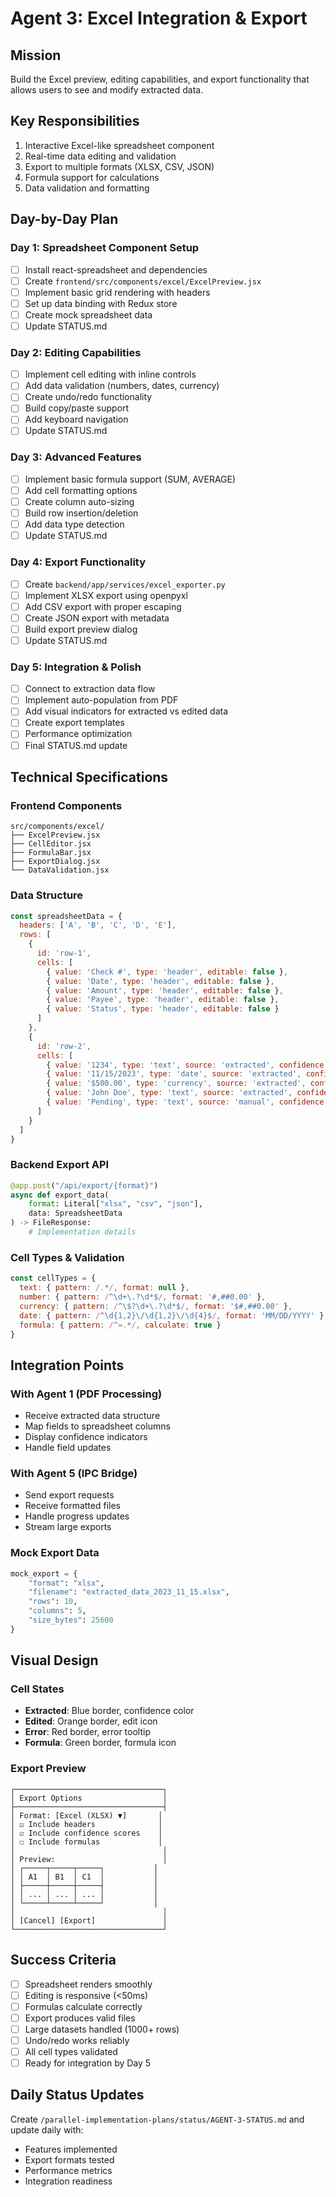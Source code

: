 # Agent 3: Excel Integration & Export

## Mission
Build the Excel preview, editing capabilities, and export functionality that allows users to see and modify extracted data.

## Key Responsibilities
1. Interactive Excel-like spreadsheet component
2. Real-time data editing and validation
3. Export to multiple formats (XLSX, CSV, JSON)
4. Formula support for calculations
5. Data validation and formatting

## Day-by-Day Plan

### Day 1: Spreadsheet Component Setup
- [ ] Install react-spreadsheet and dependencies
- [ ] Create `frontend/src/components/excel/ExcelPreview.jsx`
- [ ] Implement basic grid rendering with headers
- [ ] Set up data binding with Redux store
- [ ] Create mock spreadsheet data
- [ ] Update STATUS.md

### Day 2: Editing Capabilities
- [ ] Implement cell editing with inline controls
- [ ] Add data validation (numbers, dates, currency)
- [ ] Create undo/redo functionality
- [ ] Build copy/paste support
- [ ] Add keyboard navigation
- [ ] Update STATUS.md

### Day 3: Advanced Features
- [ ] Implement basic formula support (SUM, AVERAGE)
- [ ] Add cell formatting options
- [ ] Create column auto-sizing
- [ ] Build row insertion/deletion
- [ ] Add data type detection
- [ ] Update STATUS.md

### Day 4: Export Functionality
- [ ] Create `backend/app/services/excel_exporter.py`
- [ ] Implement XLSX export using openpyxl
- [ ] Add CSV export with proper escaping
- [ ] Create JSON export with metadata
- [ ] Build export preview dialog
- [ ] Update STATUS.md

### Day 5: Integration & Polish
- [ ] Connect to extraction data flow
- [ ] Implement auto-population from PDF
- [ ] Add visual indicators for extracted vs edited data
- [ ] Create export templates
- [ ] Performance optimization
- [ ] Final STATUS.md update

## Technical Specifications

### Frontend Components
```
src/components/excel/
├── ExcelPreview.jsx
├── CellEditor.jsx
├── FormulaBar.jsx
├── ExportDialog.jsx
└── DataValidation.jsx
```

### Data Structure
```javascript
const spreadsheetData = {
  headers: ['A', 'B', 'C', 'D', 'E'],
  rows: [
    { 
      id: 'row-1',
      cells: [
        { value: 'Check #', type: 'header', editable: false },
        { value: 'Date', type: 'header', editable: false },
        { value: 'Amount', type: 'header', editable: false },
        { value: 'Payee', type: 'header', editable: false },
        { value: 'Status', type: 'header', editable: false }
      ]
    },
    {
      id: 'row-2',
      cells: [
        { value: '1234', type: 'text', source: 'extracted', confidence: 0.98 },
        { value: '11/15/2023', type: 'date', source: 'extracted', confidence: 0.85 },
        { value: '$500.00', type: 'currency', source: 'extracted', confidence: 0.92 },
        { value: 'John Doe', type: 'text', source: 'extracted', confidence: 0.88 },
        { value: 'Pending', type: 'text', source: 'manual', confidence: 1.0 }
      ]
    }
  ]
}
```

### Backend Export API
```python
@app.post("/api/export/{format}")
async def export_data(
    format: Literal["xlsx", "csv", "json"],
    data: SpreadsheetData
) -> FileResponse:
    # Implementation details
```

### Cell Types & Validation
```javascript
const cellTypes = {
  text: { pattern: /.*/, format: null },
  number: { pattern: /^\d+\.?\d*$/, format: '#,##0.00' },
  currency: { pattern: /^\$?\d+\.?\d*$/, format: '$#,##0.00' },
  date: { pattern: /^\d{1,2}\/\d{1,2}\/\d{4}$/, format: 'MM/DD/YYYY' },
  formula: { pattern: /^=.*/, calculate: true }
}
```

## Integration Points

### With Agent 1 (PDF Processing)
- Receive extracted data structure
- Map fields to spreadsheet columns
- Display confidence indicators
- Handle field updates

### With Agent 5 (IPC Bridge)
- Send export requests
- Receive formatted files
- Handle progress updates
- Stream large exports

### Mock Export Data
```python
mock_export = {
    "format": "xlsx",
    "filename": "extracted_data_2023_11_15.xlsx",
    "rows": 10,
    "columns": 5,
    "size_bytes": 25600
}
```

## Visual Design

### Cell States
- **Extracted**: Blue border, confidence color
- **Edited**: Orange border, edit icon
- **Error**: Red border, error tooltip
- **Formula**: Green border, formula icon

### Export Preview
```
┌─────────────────────────────────┐
│ Export Options                  │
├─────────────────────────────────┤
│ Format: [Excel (XLSX) ▼]       │
│ ☑ Include headers              │
│ ☑ Include confidence scores    │
│ ☐ Include formulas             │
│                                 │
│ Preview:                        │
│ ┌─────┬─────┬─────┐           │
│ │ A1  │ B1  │ C1  │           │
│ ├─────┼─────┼─────┤           │
│ │ ... │ ... │ ... │           │
│ └─────┴─────┴─────┘           │
│                                 │
│ [Cancel] [Export]               │
└─────────────────────────────────┘
```

## Success Criteria
- [ ] Spreadsheet renders smoothly
- [ ] Editing is responsive (<50ms)
- [ ] Formulas calculate correctly
- [ ] Export produces valid files
- [ ] Large datasets handled (1000+ rows)
- [ ] Undo/redo works reliably
- [ ] All cell types validated
- [ ] Ready for integration by Day 5

## Daily Status Updates
Create `/parallel-implementation-plans/status/AGENT-3-STATUS.md` and update daily with:
- Features implemented
- Export formats tested
- Performance metrics
- Integration readiness